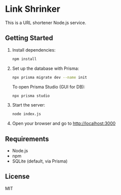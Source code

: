 # Link Shrinker

This is a URL shortener Node.js service.

## Getting Started

1. Install dependencies:
   ```sh
   npm install
   ```
2. Set up the database with Prisma:
   ```sh
   npx prisma migrate dev --name init
   ```
   To open Prisma Studio (GUI for DB):
   ```sh
   npx prisma studio
   ```
3. Start the server:
   ```sh
   node index.js
   ```
4. Open your browser and go to [http://localhost:3000](http://localhost:3000)

## Requirements
- Node.js
- npm
- SQLite (default, via Prisma)

## License
MIT
